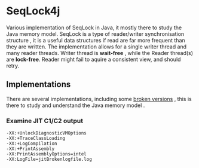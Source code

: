 # SeqLock4j

Various implementation of SeqLock in Java, it mostly there to study the Java memory model.
SeqLock is a type of reader/writer synchronisation structure , it is a useful data structures if read are far more frequent than they are
written. The implementation allows for a single writer thread and many reader threads.
Writer thread is  **wait-free** , while the Reader thread(s) are **lock-free**.
Reader might fail to aquire a consistent view, and should retry. 


## Implementations
There are several implementations, including some [broken versions]() , this is there to study and understand the Java memory model .


### Examine JIT C1/C2 output

```aidl
-XX:+UnlockDiagnosticVMOptions
-XX:+TraceClassLoading
-XX:+LogCompilation
-XX:+PrintAssembly
-XX:PrintAssemblyOptions=intel
-XX:LogFile=jitBrokenlogfile.log
```
